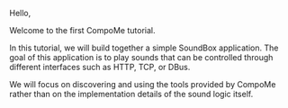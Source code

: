 Hello,

Welcome to the first CompoMe tutorial.

In this tutorial, we will build together a simple SoundBox application.
The goal of this application is to play sounds that can be controlled through different interfaces such as HTTP, TCP, or DBus.

We will focus on discovering and using the tools provided by CompoMe rather than on the implementation details of the sound logic itself.
